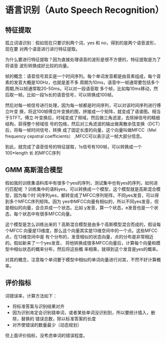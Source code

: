 # 语言识别（Auto Speech Recognition）

## 特征提取

孤立词语识别：假如现在只要识别两个词，yes 和 no，得到的是两个语音波形，现在要
对两个语音进行进行特征提取。

为什么要进行特征提取？因为直接处理语音的波形是很不方便的，特征提取是为了将语音
波形转换成好比较的向量。

帧的概念：语音信号其实是一个时间序列。每个单词发音都是由音素组成，每个音素的发音大概是100Hz，也就是差不多
周期为10ms，语音中一帧通常要包括多个周期,所以帧通常取20-50ms。可以对一段语音取
多个帧，比如每10ms移动，然后取一帧。比如一段1s长的语音信号，可以转换成100帧。

然后对每一帧信号进行处理，因为每一帧都是时间序列，可以对该时间序列进行傅立叶变
换，将这100帧傅立叶变换的图，拼接成一个矩阵，就变成了语谱图。相当于STFT。傅立
叶变换后，时域变成了频域，然后做三角滤波，去除掉信号的精细结构，获得整个频域信
号的包络，然后对三角滤波的输出做离散余弦变换（DCT）后，将每一帧时间信号，转换
成了固定长度的向量，这个向量叫做MFCC（Mel frequency cepstral coefficients）
,MFCC可以表示这一帧大部分信息。

到此，就完成了语音信号的特征提取，1s信号有100帧，可以转换成一个100\*length 长
的MFCC序列

## GMM 高斯混合模型

假如我的训练集语料库中有很多个yes的序列，测试集中也有yes的序列，如何进行匹配呢
？训练集中的语料yes，可以转换成一个模型，这个模型就是高斯混合模型，因为每个时
间序列yes，都转变成了MFCC序列矩阵，不同yes发音，可以得到多个MFCC序列矩阵。因为
yes中MFCC向量有相似的，所以不同yes发音，但是相似的向量，会合并成一个状态。比如
y发音，算一个状态，e发音也是一个状态，每个状态中有很多MFCC向量。

这个模型是怎么训练出来的？高斯混合模型是由多个高斯模型混合而成的，假设每个MFCC
向量是13维度，那么这个向量其实是13维空间中的一个点。这些MFCC点，在13维空间中是
有个分布的，发音相似的状态向量，点的分布是非常相近的。假如新来了一个yes发音，
将他转换成很多MFCC向量后，计算每个向量和模型中相似状态的概率分布，然后将这些概
率相乘，就得到这个发音是yes的概率。

对其的概念，注意每个单词要于模型中相似的单词向量进行对其，不然不好计算概率。


## 评价指标

词错误率，计算方法如下：
- 将标准答案与识别结果对齐
- 因为识别肯定会识别错单词，或者某些单词没识别到，所以要统计插入，删除，替换的
  错误总数，除以标准答案的长度
- 对齐使错误的数量最少（动态规划）

但上面评价指标，没考虑单词的错误程度。
